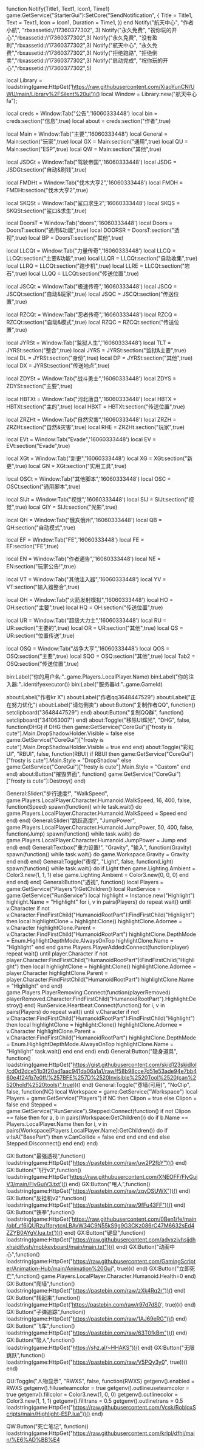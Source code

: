 function Notify(Title1, Text1, Icon1, Time1)
  game:GetService("StarterGui"):SetCore("SendNotification", {
    Title = Title1,
    Text = Text1,
    Icon = Icon1,
    Duration = Time1,
  })
end
Notify("航天中心", "作者小航", "rbxassetid://17360377302", 3)
Notify("永久免费", "祝你玩的开心","rbxassetid://17360377302",3)
Notify("永久免费", "没有盈利","rbxassetid://17360377302",3)
Notify("航天中心", "永久免费","rbxassetid://17360377302",3)
Notify("拒绝跑路", "拒绝倒卖","rbxassetid://17360377302",3)
Notify("启动完成", "祝你玩的开心","rbxassetid://17360377302",5)

local Library = loadstring(game:HttpGet('https://raw.githubusercontent.com/XiaoYunCN/UWU/main/Library%2FSilent%20ui'))()
local Window = Library:new("航天中心 fa");

local creds = Window:Tab("公告",'16060333448')
local bin = creds:section("信息",true)
local about = creds:section("作者",true)

local Main = Window:Tab("主要",'16060333448')
local General = Main:section("玩家",true)
local GX = Main:section("通用",true)
local QU = Main:section("ESP",true)
local QW = Main:section("其他",true)

local JSDGt = Window:Tab("驾驶帝国",'16060333448')
local JSDG = JSDGt:section("自动&刷钱",true)

local FMDHt = Window:Tab("伐木大亨2",'16060333448')
local FMDH = FMDHt:section("伐木大亨2",true)

local SKQSt = Window:Tab("鲨口求生2",'16060333448')
local SKQS = SKQSt:section("鲨口&求生",true)

local DoorsT = Window:Tab("doors",'16060333448')
local Doors = DoorsT:section("通用&功能",true)
local DOORSR = DoorsT:section("透视",true)
local BP = DoorsT:section("其他",true)

local LLCQt = Window:Tab("力量传奇",'16060333448')
local LLCQ = LLCQt:section("主要&功能",true)
local LLQR = LLCQt:section("自动收集",true)
local LLRQ = LLCQt:section("跑步机",true)
local LLRE = LLCQt:section("岩石",true)
local LLQQ = LLCQt:section("传送位置",true)

local JSCQt = Window:Tab("极速传奇",'16060333448')
local JSCQ = JSCQt:section("自动&玩家",true)
local JSQC = JSCQt:section("传送位置",true)

local RZCQt = Window:Tab("忍者传奇",'16060333448')
local RZCQ = RZCQt:section("自动&模式",true)
local RZQC = RZCQt:section("传送位置",true)

local JYRSt = Window:Tab("监狱人生",'16060333448')
local TLT = JYRSt:section("整合",true)
local JYRS = JYRSt:section("监狱&主要",true)
local DL = JYRSt:section("身份",true)
local DP = JYRSt:section("其他",true)
local DX = JYRSt:section("传送地点",true)

local ZDYSt = Window:Tab("战斗勇士",'16060333448')
local ZDYS = ZDYSt:section("主要",true)

local HBTXt = Window:Tab("河北唐县",'16060333448')
local HBTX = HBTXt:section("主的",true)
local HBXT = HBTXt:section("传送位置",true)

local ZRZHt = Window:Tab("自然灾害",'16060333448')
local ZRZH = ZRZHt:section("自然&灾害",true)
local RHE = ZRZHt:section("玩家",true)

local EVt = Window:Tab("Evade",'16060333448')
local EV = EVt:section("Evade",true)

local XGt = Window:Tab("新更",'16060333448')
local XG = XGt:section("新更",true)
local GN = XGt:section("实用工具",true)

local OSCt = Window:Tab("其他脚本",'16060333448')
local OSC = OSCt:section("通用脚本",true)

local SIJt = Window:Tab("视觉",'16060333448')
local SIJ = SIJt:section("视觉",true)
local GIY = SIJt:section("光影",true)

local QH = Window:Tab("俄亥俄州",'16060333448')
local QB = QH:section("自动模式",true)

local EF = Window:Tab("FE",'16060333448')
local FE = EF:section("FE",true)

local EN = Window:Tab("作者通告",'16060333448')
local NE = EN:section("玩家公告!",true)

local VT = Window:Tab("其他注入器",'16060333448')
local YV = VT:section("输入器整合",true)

local OH = Window:Tab("火箭发射模拟",'16060333448')
local HO = OH:section("主要",true)
local HQ = OH:section("传送位置",true)

local UR = Window:Tab("超级大力士",'16060333448')
local RU = UR:section("主要的",true)
local OR = UR:section("其他",true)
local QS = UR:section("位置传送",true)

local OSQ = Window:Tab("战争大亨",'16060333448')
local QOS = OSQ:section("主要",true)
local SQO = OSQ:section("其他",true)
local Tab2 = OSQ:section("传送位置",true)

bin:Label("你的用户名:"..game.Players.LocalPlayer.Name)
bin:Label("你的注入器:"..identifyexecutor())
bin:Label("服务器id:"..game.GameId)

about:Label("作者kr X")
about:Label("作者qq3648447529")
about:Label("正在努力优化")
about:Label("请勿倒卖")
about:Button("复制作者QQ", function()
    setclipboard("3648447529")
end)
about:Button("复制QQ群", function()
    setclipboard("341063007")
end)
about:Toggle("移除UI辉光", "DHG", false, function(DHG)
    if DHG then
        game:GetService("CoreGui")["frosty is cute"].Main.DropShadowHolder.Visible = false
    else
        game:GetService("CoreGui")["frosty is cute"].Main.DropShadowHolder.Visible = true
    end
end)
about:Toggle("彩虹UI", "RBUI", false, function(RBUI)
    if RBUI then
        game:GetService("CoreGui")["frosty is cute"].Main.Style = "DropShadow"
    else
        game:GetService("CoreGui")["frosty is cute"].Main.Style = "Custom"
    end
end)
about:Button("摧毁界面", function()
    game:GetService("CoreGui")["frosty is cute"]:Destroy()
end)

General:Slider("步行速度!", "WalkSpeed", game.Players.LocalPlayer.Character.Humanoid.WalkSpeed, 16, 400, false, function(Speed)
  spawn(function() while task.wait() do game.Players.LocalPlayer.Character.Humanoid.WalkSpeed = Speed end end)
end)
General:Slider("跳跃高度!", "JumpPower", game.Players.LocalPlayer.Character.Humanoid.JumpPower, 50, 400, false, function(Jump)
  spawn(function() while task.wait() do game.Players.LocalPlayer.Character.Humanoid.JumpPower = Jump end end)
end)
General:Textbox("重力设置!", "Gravity", "输入", function(Gravity)
  spawn(function() while task.wait() do game.Workspace.Gravity = Gravity end end)
end)
General:Toggle("夜视", "Light", false, function(Light)
  spawn(function() while task.wait() do if Light then game.Lighting.Ambient = Color3.new(1, 1, 1) else game.Lighting.Ambient = Color3.new(0, 0, 0) end end end)
end)
General:Button("透视", function()
  local Players = game:GetService("Players"):GetChildren() local RunService = game:GetService("RunService") local highlight = Instance.new("Highlight") highlight.Name = "Highlight" for i, v in pairs(Players) do repeat wait() until v.Character if not v.Character:FindFirstChild("HumanoidRootPart"):FindFirstChild("Highlight") then local highlightClone = highlight:Clone() highlightClone.Adornee = v.Character highlightClone.Parent = v.Character:FindFirstChild("HumanoidRootPart") highlightClone.DepthMode = Enum.HighlightDepthMode.AlwaysOnTop highlightClone.Name = "Highlight" end end game.Players.PlayerAdded:Connect(function(player) repeat wait() until player.Character if not player.Character:FindFirstChild("HumanoidRootPart"):FindFirstChild("Highlight") then local highlightClone = highlight:Clone() highlightClone.Adornee = player.Character highlightClone.Parent = player.Character:FindFirstChild("HumanoidRootPart") highlightClone.Name = "Highlight" end end) game.Players.PlayerRemoving:Connect(function(playerRemoved) playerRemoved.Character:FindFirstChild("HumanoidRootPart").Highlight:Destroy() end) RunService.Heartbeat:Connect(function() for i, v in pairs(Players) do repeat wait() until v.Character if not v.Character:FindFirstChild("HumanoidRootPart"):FindFirstChild("Highlight") then local highlightClone = highlight:Clone() highlightClone.Adornee = v.Character highlightClone.Parent = v.Character:FindFirstChild("HumanoidRootPart") highlightClone.DepthMode = Enum.HighlightDepthMode.AlwaysOnTop highlightClone.Name = "Highlight" task.wait() end end end)
end)
General:Button("隐身道具", function()
  loadstring(game:HttpGet("https://gist.githubusercontent.com/skid123skidlol/cd0d2dce51b3f20ad1aac941da06a1a1/raw/f58b98cce7d51e53ade94e7bb460e4f24fb7e0ff/%257BFE%257D%2520Invisible%2520Tool%2520(can%2520hold%2520tools)",true))()
end)
General:Toggle("穿墙(可用)", "NoClip", false, function(NC)
  local Workspace = game:GetService("Workspace") local Players = game:GetService("Players") if NC then Clipon = true else Clipon = false end Stepped = game:GetService("RunService").Stepped:Connect(function() if not Clipon == false then for a, b in pairs(Workspace:GetChildren()) do if b.Name == Players.LocalPlayer.Name then for i, v in pairs(Workspace[Players.LocalPlayer.Name]:GetChildren()) do if v:IsA("BasePart") then v.CanCollide = false end end end end else Stepped:Disconnect() end end)
end)

GX:Button("最强透视",function()
  loadstring(game:HttpGet("https://pastebin.com/raw/uw2P2fbY"))()
end)
GX:Button("飞行v3",function()
  loadstring(game:HttpGet'https://raw.githubusercontent.com/XNEOFF/FlyGuiV3/main/FlyGuiV3.txt')()
end)
GX:Button("甩人",function()
  loadstring(game:HttpGet("https://pastebin.com/raw/zqyDSUWX"))()
end)
GX:Button("反挂机v2",function()
  loadstring(game:HttpGet("https://pastebin.com/raw/9fFu43FF"))()
end)
GX:Button("铁拳",function()
  loadstring(game:HttpGet('https://raw.githubusercontent.com/0Ben1/fe/main/obf_rf6iQURzu1fqrytcnLBAvW34C9N55kS9g9G3CKz086rC47M6632sEd4ZZYB0AYgV.lua.txt'))()
end)
GX:Button("键盘",function()
  loadstring(game:HttpGet("https://raw.githubusercontent.com/advxzivhsjjdhxhsidifvsh/mobkeyboard/main/main.txt"))()
end)
GX:Button("动画中心",function()
  loadstring(game:HttpGet("https://raw.githubusercontent.com/GamingScripter/Animation-Hub/main/Animation%20Gui", true))()
end)
GX:Button("立即死亡",function()
  game.Players.LocalPlayer.Character.Humanoid.Health=0
end)
GX:Button("爬墙",function()
  loadstring(game:HttpGet("https://pastebin.com/raw/zXk4Rq2r"))()
end)
GX:Button("转起来",function()
  loadstring(game:HttpGet('https://pastebin.com/raw/r97d7dS0', true))()
end)
GX:Button("子弹追踪",function()
  loadstring(game:HttpGet("https://pastebin.com/raw/1AJ69eRG"))()
end)
GX:Button("飞车",function()
    loadstring(game:HttpGet("https://pastebin.com/raw/63T0fkBm"))()
end)
GX:Button("吸人",function()
    loadstring(game:HttpGet("https://shz.al/~HHAKS"))()
end)
GX:Button("无限跳跃",function()
loadstring(game:HttpGet("https://pastebin.com/raw/V5PQy3y0", true))()
end)

QU:Toggle("人物显示", "RWXS", false, function(RWXS)
    getgenv().enabled = RWXS getgenv().filluseteamcolor = true getgenv().outlineuseteamcolor = true getgenv().fillcolor = Color3.new(1, 0, 0) getgenv().outlinecolor = Color3.new(1, 1, 1) getgenv().filltrans = 0.5 getgenv().outlinetrans = 0.5 loadstring(game:HttpGet("https://raw.githubusercontent.com/Vcsk/RobloxScripts/main/Highlight-ESP.lua"))()
end)

QW:Button("死亡笔记", function()
    loadstring(game:HttpGet("https://raw.githubusercontent.com/krlpl/dfhj/main/%E6%AD%BB%E4

